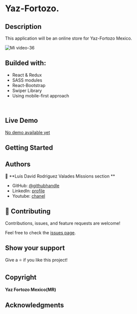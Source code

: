 # Yaz-Fortozo.

## Description
This application will be an online store for Yaz-Fortozo Mexico.

![Mi video-36](https://user-images.githubusercontent.com/105079888/197407023-630033d2-6f03-4d43-b79a-5da567a384c6.gif)


## Builded with:
- React & Redux
- SASS modules
- React-Bootstrap
- Swiper Library
- Using mobile-first approach

<br />


## Live Demo
[No demo available yet]()

## Getting Started

## Authors

👤 **Luis David Rodriguez Valades Missions section **

- GitHub: [@githubhandle](https://github.com/LuisDavidRodriguez)
- LinkedIn: [profile](https://www.linkedin.com/in/luis-david-rodriguez-valades)
- Youtube: [chanel](https://www.youtube.com/channel/UChuA4SgdDYk2DHStsy7HEgQ)


## 🤝 Contributing

Contributions, issues, and feature requests are welcome!

Feel free to check the [issues page](../../issues/).

## Show your support

Give a ⭐️ if you like this project!

## Copyright
#### Yaz Fortozo Mexico(MR)

## Acknowledgments

